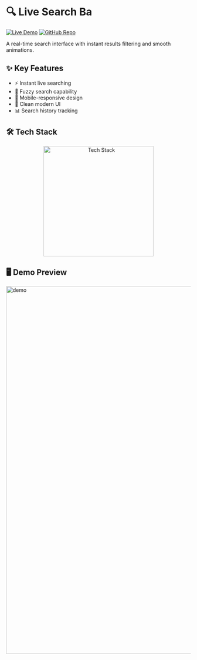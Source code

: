 # 🔍 Live Search Ba

[![Live Demo](https://img.shields.io/badge/🚀_Live_Demo-00C7B7?style=for-the-badge&logo=netlify&logoColor=white)](https://search-bar-live.netlify.app/)
[![GitHub Repo](https://img.shields.io/badge/💻_Source_Code-181717?style=for-the-badge&logo=github&logoColor=white)](https://github.com/amdadislam01/search-bar-app)

A real-time search interface with instant results filtering and smooth animations.

## ✨ Key Features

- ⚡ Instant live searching
- 🎯 Fuzzy search capability
- 📱 Mobile-responsive design
- 🎨 Clean modern UI
- 📊 Search history tracking

## 🛠️ Tech Stack

<p align="center">
  <img src="https://skillicons.dev/icons?i=html,css,js,netlify" alt="Tech Stack" width="300"/>
</p>

## 🖥️ Demo Preview

  <img src="https://i.postimg.cc/MH6PJFXM/screencapture-search-bar-live-netlify-app-2025-06-30-11-18-25.png" alt="demo" width="1000"/>
